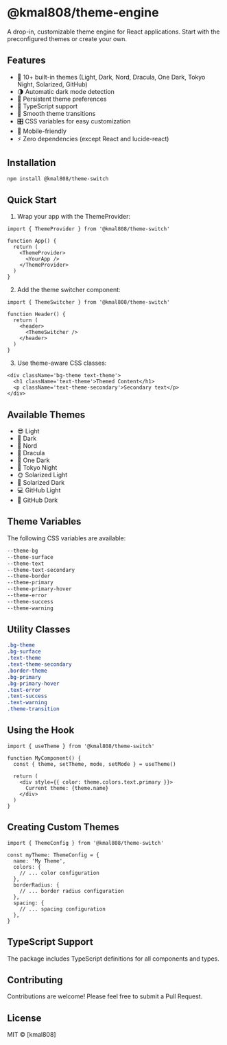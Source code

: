 # @kmal808/theme-engine

A drop-in, customizable theme engine for React applications. Start with the preconfigured themes or create your own.

## Features

- 🎨 10+ built-in themes (Light, Dark, Nord, Dracula, One Dark, Tokyo Night, Solarized, GitHub)
- 🌗 Automatic dark mode detection
- 💾 Persistent theme preferences
- 🎯 TypeScript support
- 🔄 Smooth theme transitions
- 🎛️ CSS variables for easy customization
- 📱 Mobile-friendly
- ⚡ Zero dependencies (except React and lucide-react)

## Installation

```bash
npm install @kmal808/theme-switch
```

## Quick Start

1. Wrap your app with the ThemeProvider:

```tsx
import { ThemeProvider } from '@kmal808/theme-switch'

function App() {
  return (
    <ThemeProvider>
      <YourApp />
    </ThemeProvider>
  )
}
```

2. Add the theme switcher component:

```tsx
import { ThemeSwitcher } from '@kmal808/theme-switch'

function Header() {
  return (
    <header>
      <ThemeSwitcher />
    </header>
  )
}
```

3. Use theme-aware CSS classes:

```tsx
<div className='bg-theme text-theme'>
  <h1 className='text-theme'>Themed Content</h1>
  <p className='text-theme-secondary'>Secondary text</p>
</div>
```

## Available Themes

- 😎 Light
- 🌚 Dark
- 🌲 Nord
- 🧛 Dracula
- 🌌 One Dark
- 🌃 Tokyo Night
- 🌞 Solarized Light
- 🌙 Solarized Dark
- 💻 GitHub Light
- 🌙 GitHub Dark

## Theme Variables

The following CSS variables are available:

```css
--theme-bg
--theme-surface
--theme-text
--theme-text-secondary
--theme-border
--theme-primary
--theme-primary-hover
--theme-error
--theme-success
--theme-warning
```

## Utility Classes

<!-- prettier-ignore-start -->
```css
.bg-theme
.bg-surface
.text-theme
.text-theme-secondary
.border-theme
.bg-primary
.bg-primary-hover
.text-error
.text-success
.text-warning
.theme-transition
```
<!-- prettier-ignore-end -->

## Using the Hook

```tsx
import { useTheme } from '@kmal808/theme-switch'

function MyComponent() {
  const { theme, setTheme, mode, setMode } = useTheme()

  return (
    <div style={{ color: theme.colors.text.primary }}>
      Current theme: {theme.name}
    </div>
  )
}
```

## Creating Custom Themes

```tsx
import { ThemeConfig } from '@kmal808/theme-switch'

const myTheme: ThemeConfig = {
  name: 'My Theme',
  colors: {
    // ... color configuration
  },
  borderRadius: {
    // ... border radius configuration
  },
  spacing: {
    // ... spacing configuration
  },
}
```

## TypeScript Support

The package includes TypeScript definitions for all components and types.

## Contributing

Contributions are welcome! Please feel free to submit a Pull Request.

## License

MIT © [kmal808]
